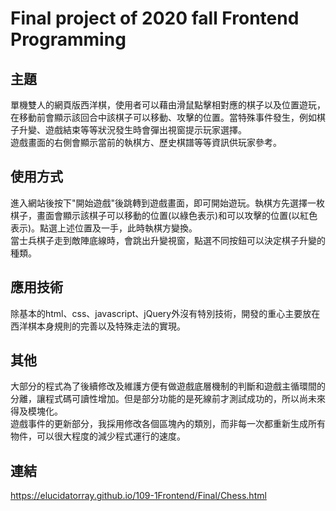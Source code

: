 # Final project of 2020 fall Frontend Programming
## 主題
單機雙人的網頁版西洋棋，使用者可以藉由滑鼠點擊相對應的棋子以及位置遊玩，在移動前會顯示該回合中該棋子可以移動、攻擊的位置。當特殊事件發生，例如棋子升變、遊戲結束等等狀況發生時會彈出視窗提示玩家選擇。<br>
遊戲畫面的右側會顯示當前的執棋方、歷史棋譜等等資訊供玩家參考。
## 使用方式
進入網站後按下"開始遊戲"後跳轉到遊戲畫面，即可開始遊玩。執棋方先選擇一枚棋子，畫面會顯示該棋子可以移動的位置(以綠色表示)和可以攻擊的位置(以紅色表示)。點選上述位置及一手，此時執棋方變換。<br>
當士兵棋子走到敵陣底線時，會跳出升變視窗，點選不同按鈕可以決定棋子升變的種類。<br>
## 應用技術
除基本的html、css、javascript、jQuery外沒有特別技術，開發的重心主要放在西洋棋本身規則的完善以及特殊走法的實現。
## 其他
大部分的程式為了後續修改及維護方便有做遊戲底層機制的判斷和遊戲主循環間的分離，讓程式碼可讀性增加。但是部分功能的是死線前才測試成功的，所以尚未來得及模塊化。<br>
遊戲事件的更新部分，我採用修改各個區塊內的類別，而非每一次都重新生成所有物件，可以很大程度的減少程式運行的速度。
## 連結
https://elucidatorray.github.io/109-1Frontend/Final/Chess.html